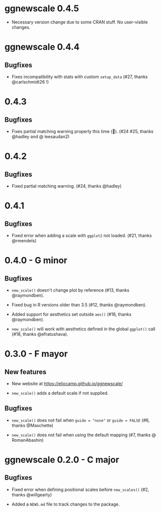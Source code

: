 # ggnewscale 0.4.5

* Necessary version change due to some CRAN stuff. No user-visible changes.  

# ggnewscale 0.4.4

## Bugfixes 

* Fixes incompatibility with stats with custom `setup_data` (#27, thanks @carlschmidt26 !)

# 0.4.3

## Bugfixes

* Fixes partial matching warning properly this time (🤞️). (#24 #25, thanks @hadley and @ leesaudan2)


# 0.4.2

## Bugfixes

* Fixed partial matching warning. (#24, thanks @hadley)


# 0.4.1

## Bugfixes

* Fixed error when adding a scale with `ggplot2` not loaded. (#21, thanks @rmendels)

# 0.4.0 - G minor

## Bugfixes

* `new_scale()` doesn't change plot by reference (#13, thanks @raymondben).

* Fixed bug in R versions older than 3.5 (#12, thanks @raymondben).

* Added support for aesthetics set outside `aes()` (#16, thanks @raymondben).

* `new_scale()` will work with aesthetics defined in the global `ggplot()` call
(#18, thanks @efratushava).


# 0.3.0 - F mayor

## New features

- New website at https://eliocamp.github.io/ggnewscale/

- `new_scale()` adds a default scale if not supplied.

## Bugfixes

* `new_scale()` does not fail when `guide = "none"` or `guide = FALSE` (#6, thanks @Maschette)

* `new_scale()` does not fail when using the default mapping (#7, thanks @
RomanAbashin)


# ggnewscale 0.2.0 - C major

## Bugfixes

* Fixed error when defining positional scales before `new_scales()` (#2, thanks @willgearty)

* Added a `NEWS.md` file to track changes to the package.
